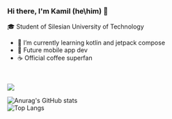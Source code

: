 ### Hi there, I'm Kamil (he\him) 👋

🎓 Student of Silesian University of Technology

- 🔭 I’m currently learning kotlin and jetpack compose
- 📱 Future mobile app dev
- ☕ Official coffee superfan

<br>

![](https://komarev.com/ghpvc/?username=wymiatocz&color=9300c5)

![Anurag's GitHub stats](https://github-readme-stats.vercel.app/api?username=K-Ptak&border_color=9300c5&icon_color=9300c5&theme=radical&show_icons=true)
<br>
![Top Langs](https://github-readme-stats.vercel.app/api/top-langs/?username=K-Ptak&border_color=9300c5&icon_color=9300c5&theme=radical&card_width=495)
